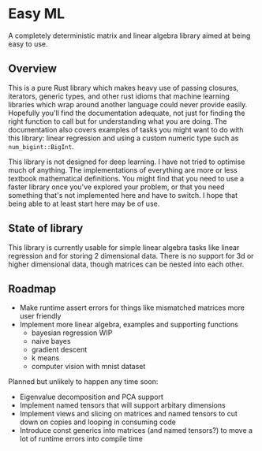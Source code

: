 # Easy ML

A completely deterministic matrix and linear algebra library aimed at being easy to use.

## Overview
This is a pure Rust library which makes heavy use of passing closures, iterators, generic types, and other rust idioms that machine learning libraries which wrap around another language could never provide easily. Hopefully you'll find the documentation adequate, not just for finding the right function to call but for understanding what you are doing. The documentation also covers examples of tasks you might want to do with this library: linear regression and using a custom numeric type such as `num_bigint::BigInt`.

This library is not designed for deep learning. I have not tried to optimise much of anything. The implementations of everything are more or less textbook mathematical definitions. You might find that you need to use a faster library once you've explored your problem, or that you need something that's not implemented here and have to switch. I hope that being able to at least start here may be of use.

## State of library

This library is currently usable for simple linear algebra tasks like linear regression and for storing 2 dimensional data. There is no support for 3d or higher dimensional data, though matrices can be nested into each other.

## Roadmap

- Make runtime assert errors for things like mismatched matrices more user friendly
- Implement more linear algebra, examples and supporting functions
  - bayesian regression WIP
  - naive bayes
  - gradient descent
  - k means
  - computer vision with mnist dataset

Planned but unlikely to happen any time soon:

- Eigenvalue decomposition and PCA support
- Implement named tensors that will support arbitary dimensions
- Implement views and slicing on matrices and named tensors to cut down on copies and looping in consuming code
- Introduce const generics into matrices (and named tensors?) to move a lot of runtime errors into compile time

